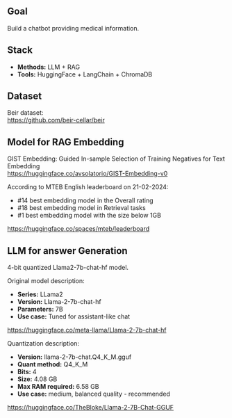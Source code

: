 ## Goal

Build a chatbot providing medical information.

## Stack

- **Methods:** LLM + RAG
- **Tools:** HuggingFace + LangChain + ChromaDB

## Dataset
Beir dataset:  
https://github.com/beir-cellar/beir

## Model for RAG Embedding
GIST Embedding: Guided In-sample Selection of Training Negatives for Text Embedding  
https://huggingface.co/avsolatorio/GIST-Embedding-v0

According to MTEB English leaderboard on 21-02-2024:
- #14 best embedding model in the Overall rating
- #18 best embedding model in Retrieval tasks
- #1  best embedding model with the size below 1GB

https://huggingface.co/spaces/mteb/leaderboard

## LLM for answer Generation

4-bit quantized Llama2-7b-chat-hf model.

Original model description:
- **Series:** LLama2
- **Version:** Llama-2-7b-chat-hf
- **Parameters:** 7B
- **Use case:** Tuned for assistant-like chat

https://huggingface.co/meta-llama/Llama-2-7b-chat-hf

Quantization description:
- **Version:** llama-2-7b-chat.Q4_K_M.gguf  
- **Quant method:** Q4_K_M  
- **Bits:** 4  
- **Size:** 4.08 GB  
- **Max RAM required:** 6.58 GB  
- **Use case:** medium, balanced quality - recommended  

https://huggingface.co/TheBloke/Llama-2-7B-Chat-GGUF